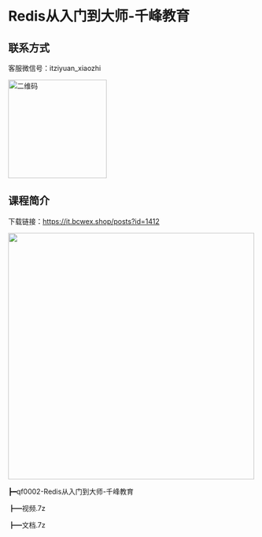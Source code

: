 # Redis从入门到大师-千峰教育

## 联系方式

客服微信号：itziyuan_xiaozhi

<img src="https://ziyuanyun.oss-cn-guangzhou.aliyuncs.com/common/20240614073449/666b82192834a.jpg" width="200" height="200" alt="二维码">

## 课程简介

下载链接：https://it.bcwex.shop/posts?id=1412

<img src="https://ziyuanyun.oss-cn-guangzhou.aliyuncs.com/yun/20240515153929/664466b146492.jpg" width="500" alt="">

  ┣━qf0002-Redis从入门到大师-千峰教育

 ┣━视频.7z

 ┣━文档.7z

  
